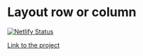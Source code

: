 Layout row or column
===

[![Netlify Status](https://api.netlify.com/api/v1/badges/47485c11-e4ee-48f4-b89f-e30f347d8091/deploy-status)](https://app.netlify.com/sites/react-ra-layout/deploys)

[Link to the project](https://react-ra-layout.netlify.app/)
